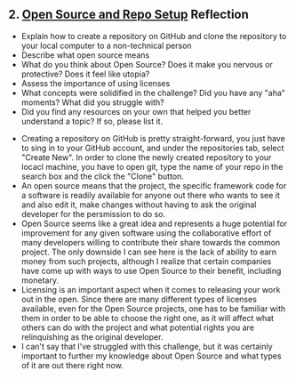 ## 2. [Open Source and Repo Setup](2_set_up_repo/readme.md) Reflection

* Explain how to create a repository on GitHub and clone the repository to your local computer to a non-technical person
* Describe what open source means
* What do you think about Open Source? Does it make you nervous or protective? Does it feel like utopia?
* Assess the importance of using licenses
* What concepts were solidified in the challenge? Did you have any "aha" moments? What did you struggle with?
* Did you find any resources on your own that helped you better understand a topic? If so, please list it.

<!-- Add your reflection here. Remove the comment markers -->
* Creating a repository on GitHub is pretty straight-forward, you just have to sing in to your GitHub account, and under the repositories tab, select "Create New". In order to clone the newly created repository to your locacl machine, you have to open git, type the name of your repo in the search box and the click the "Clone" button.
* An open source means that the project, the specific framework code for a software is readily available for anyone out there who wants to see it and also edit it, make changes without having to ask the original developer for the persmission to do so.
* Open Source seems like a great idea and represents a huge potential for improvement for any given software using the collaborative effort of many developers willing to contribute their share towards the common project. The only downside I can see here is the lack of ability to earn money from such projects, although I realize that certain companies have come up with ways to use Open Source to their benefit, including monetary.
* Licensing is an important aspect when it comes to releasing your work out in the open. Since there are many different types of licenses available, even for the Open Source projects, one has to be familiar with them in order to be able to choose the right one, as it will affect what others can do with the project and what potential rights you are relinquishing as the original developer.
* I can't say that I've struggled with this challenge, but it was certainly important to further my knowledge about Open Source and what types of it are out there right now.
